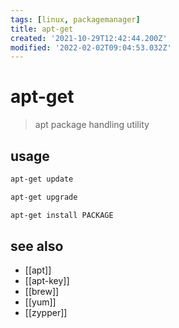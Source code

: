 ```yaml
---
tags: [linux, packagemanager]
title: apt-get
created: '2021-10-29T12:42:44.200Z'
modified: '2022-02-02T09:04:53.032Z'
---
```


# apt-get

>  apt package handling utility

## usage

```sh
apt-get update

apt-get upgrade

apt-get install PACKAGE
```

## see also

- [[apt]]
- [[apt-key]]
- [[brew]]
- [[yum]]
- [[zypper]]
